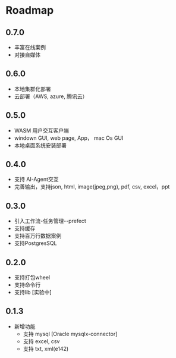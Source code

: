 # Roadmap

## 0.7.0
* 丰富在线案例
* 对接自媒体

## 0.6.0 
* 本地集群化部署
* 云部署（AWS, azure, 腾讯云）

## 0.5.0 
* WASM 用户交互客户端
* windown GUI, web page, App， mac Os GUI
* 本地桌面系统安装部署

## 0.4.0 
* 支持 AI-Agent交互
* 完善输出，支持json, html, image(jpeg,png), pdf, csv, excel，ppt

## 0.3.0 
* 引入工作流-任务管理--prefect
* 支持缓存
* 支持百万行数据案例
* 支持PostgresSQL

## 0.2.0
* 支持打包wheel
* 支持命令行
* 支持lib [实验中]

## 0.1.3
* 新增功能
    + 支持 mysql [Oracle mysqlx-connector] 
    + 支持 excel, csv 
    + 支持 txt, xml(e142)